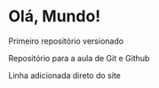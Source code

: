# Olá, Mundo!
 Primeiro repositório versionado

Repositório para a aula de Git e Github

Linha adicionada direto do site

